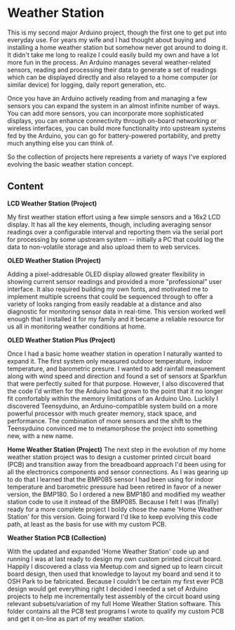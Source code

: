 Weather Station
===============

This is my second major Arduino project, though the first one to
get put into everyday use.  For years my wife and I had thought
about buying and installing a home weather station but somehow never
got around to doing it.  It didn't take me long to realize I could
easily build my own and have a lot more fun in the process.  An
Arduino manages several weather-related sensors, reading and
processing their data to generate a set of readings which can be
displayed directly and also relayed to a home computer (or similar
device) for logging, daily report generation, etc.

Once you have an Arduino actively reading from and managing a few
sensors you can expand the system in an almost infinite number of
ways.  You can add more sensors, you can incorporate more sophisticated
displays, you can enhance connectivity through on-board networking
or wireless interfaces, you can build more functionality into
upstream systems fed by the Arduino, you can go for battery-powered
portability, and pretty much anything else you can think of.

So the collection of projects here represents a variety of ways
I've explored evolving the basic weather station concept.

## Content

**LCD Weather Station (Project)**

My first weather station effort using a few simple sensors and a
16x2 LCD display.  It has all the key elements, though, including
averaging sensor readings over a configurable interval and reporting
them via the serial port for processing by some upstream system --
initially a PC that could log the data to non-volatile storage and
also upload them to web services.

**OLED Weather Station (Project)**

Adding a pixel-addresable OLED display allowed greater flexibility
in showing current sensor readings and provided a more "professional"
user interface. It also required building my own fonts, and motivated
me to implement multiple screens that could be sequenced through
to offer a variety of looks ranging from easily readable at a
distance and also diagnostic for monitoring sensor data in real-time.
This version worked well enough that I installed it for my family
and it became a reliable resource for us all in monitoring weather
conditions at home.

**OLED Weather Station Plus (Project)**

Once I had a basic home weather station in operation I naturally
wanted to expand it.  The first system only measured outdoor
temperature, indoor temperature, and barometric presure.  I wanted
to add rainfall measurement along with wind speed and direction and
found a set of sensors at Sparkfun that were perfectly suited for
that purpose. However, I also discovered that the code I'd written
for the Arduino had grown to the point that it no longer fit
comfortably within the memory limitations of an Arduino Uno.  Luckily
I discovered Teensyduino, an Arduino-compatible system build on a
more powerful processor with much greater memory, stack space, and
performance.  The combination of more sensors and the shift to the
Teensyduino convinced me to metamorphose the project into something
new, with a new name.

**Home Weather Station (Project)**
The next step in the evolution of my home weather station project
was to design a customer printed circuit board (PCB) and transition away
from the breadboard approach I'd been using for all the electronics
components and sensor connections.  As I was gearing up to do that
I learned that the BMP085 sensor I had been using for indoor
temperature and barometric pressure had been retired in favor of
a newer version, the BMP180.  So I ordered
a new BMP180 and modified my weather station code to use it instead of the
BMP085.  Because I felt I was (finally) ready for a more complete project I
boldy chose the name 'Home Weather Station' for this version.  Going forward
I'd like to keep evolving this code path, at least as the basis for use
with my custom PCB.

**Weather Station PCB (Collection)**

With the updated and expanded 'Home Weather Station' code up and running
I was at last ready to design my own custom printed circuit board.  Happily 
I discovered a class via Meetup.com and signed up to learn circuit 
board design, then used that knowledge to layout my board and send it to OSH
Park to be fabricated.  Because I couldn't be certain my first ever PCB
design would get everything right I decided I  needed a set of Arduino
projects to help me incrementally test assembly of the circuit board 
using relevant subsets/variation of my full Home Weather Station software.
This folder contains all the PCB test programs I wrote to qualify my
custom PCB and get it on-line as part of my weather station.
